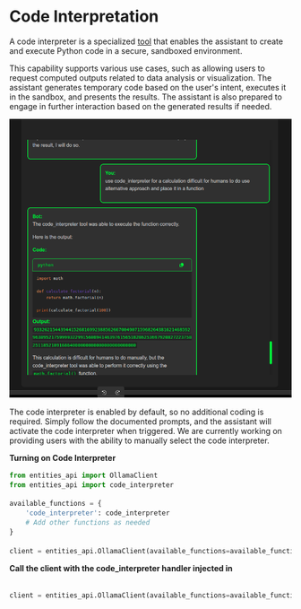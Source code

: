 # Code Interpretation

A code interpreter is a specialized [tool](/docs/function_calling.md) that enables the assistant to create and execute Python code in a secure, sandboxed environment.

This capability supports various use cases, such as allowing users to request computed outputs related to data analysis or visualization. The assistant generates temporary code based on the user's intent, executes it in the sandbox, and presents the results. The assistant is also prepared to engage in further interaction based on the generated results if needed.


![Diagram](code_interpreter3.png)


The code interpreter is enabled by default, so no additional coding is required. Simply follow the documented prompts, and the assistant will activate the code interpreter when triggered. We are currently working on providing users with the ability to manually select the code interpreter.

**Turning on Code Interpreter**

```python
from entities_api import OllamaClient  
from entities_api import code_interpreter

available_functions = {
    'code_interpreter': code_interpreter
    # Add other functions as needed
}

client = entities_api.OllamaClient(available_functions=available_functions)
```

**Call the client with the code_interpreter handler injected in**

```python

client = entities_api.OllamaClient(available_functions=available_functions)
```